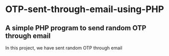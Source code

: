 # OTP-sent-through-email-using-PHP
## A simple PHP program to send random OTP through email<br>
In this project, we have sent random OTP through email
